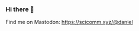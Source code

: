 ### Hi there 👋

Find me on Mastodon: <a rel="nofollow me" class="Link--primary" href="https://scicomm.xyz/@daniel">https://scicomm.xyz/@daniel</a>

<!--
**dnoesgaard/dnoesgaard** is a ✨ _special_ ✨ repository because its `README.md` (this file) appears on your GitHub profile.

Here are some ideas to get you started:

- 🔭 I’m currently working on ...
- 🌱 I’m currently learning ...
- 👯 I’m looking to collaborate on ...
- 🤔 I’m looking for help with ...
- 💬 Ask me about ...
- 📫 How to reach me: ...
- 😄 Pronouns: ...
- ⚡ Fun fact: ...
-->

